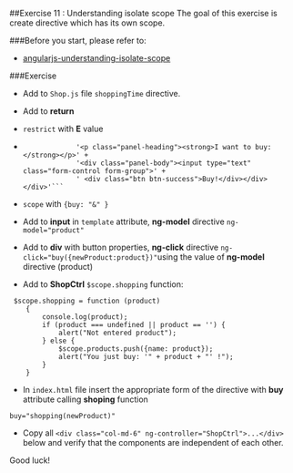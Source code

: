 ##Exercise 11 : Understanding isolate scope
The goal of this exercise is create directive which has its own scope.

###Before you start, please refer to:
* [angularjs-understanding-isolate-scope](https://egghead.io/lessons/angularjs-understanding-isolate-scope)

###Exercise
* Add to ```Shop.js``` file ```shoppingTime``` directive.
* Add to **return** 
 * ```restrict``` with **E** value
 * ```template : '<div class="panel panel-success text-center">' +
                '<p class="panel-heading"><strong>I want to buy:</strong></p>' +
                '<div class="panel-body"><input type="text" class="form-control form-group">' +
                ' <div class="btn btn-success">Buy!</div></div></div>'```
  * ```scope``` with ```{buy: "&" }```

* Add to **input** in ```template``` attribute, **ng-model** directive  ```ng-model="product"```
* Add to **div** with button properties, **ng-click** directive ```ng-click="buy({newProduct:product})"```using the value of **ng-model** directive (product)
* Add to **ShopCtrl** ```$scope.shopping``` function:
```
 $scope.shopping = function (product)
    {
        console.log(product);
        if (product === undefined || product == '') {
            alert("Not entered product");
        } else {
            $scope.products.push({name: product});
            alert("You just buy: '" + product + "' !");
        }
    }
 ```
* In ```index.html``` file insert the appropriate form of the directive with **buy** attribute calling **shoping** function
```
buy="shopping(newProduct)"
```

* Copy all ```<div class="col-md-6" ng-controller="ShopCtrl">...</div>``` 
below and verify that the components are independent of each other.

Good luck!
